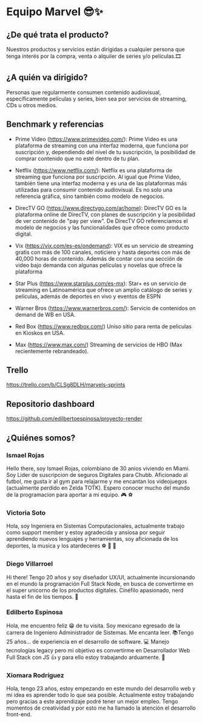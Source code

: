 # **Equipo Marvel** :sunglasses::sparkles:

## ¿De qué trata el producto?

Nuestros productos y servicios están dirigidas a cualquier persona que tenga interés por la compra, venta o alquiler de series y/o películas.🎞

## ¿A quién va dirigido?

Personas que regularmente consumen contenido audiovisual, específicamente películas y series, bien sea por servicios de streaming, CDs u otros medios.

## Benchmark y referencias

- Prime Video (https://www.primevideo.com/): Prime Video es una plataforma de streaming con una interfaz moderna, que funciona por suscripción y, dependiendo del nivel de tu suscripción, la posibilidad de comprar contenido que no esté dentro de tu plan.

- Netflix (https://www.netflix.com/): Netflix es una plataforma de streaming que funciona por suscripción. Al igual que Prime Video, también tiene una interfaz moderna y es una de las plataformas más utilizadas para consumir contenido audiovisual. Es no solo una referencia gráfica, sino también como modelo de negocios.

- DirecTV GO (https://www.directvgo.com/ar/home): DirecTV GO es la plataforma online de DirecTV, con planes de suscripción y la posibilidad de ver contenido de "pay per view". De DirecTV GO referenciamos el modelo de negocios y las funcionalidades que ofrece como producto digital.

- Vix (https://vix.com/es-es/ondemand): VIX es un servicio de streaming gratis con más de 100 canales, noticiero y hasta deportes con más de 40,000 horas de contenido. Además de contar con una sección de video bajo demanda con algunas películas y novelas que ofrece la plataforma

- Star Plus (https://www.starplus.com/es-mx): Star+ es un servicio de streaming en Latinoamérica que ofrece un amplio catálogo de series y películas, además de deportes en vivo y eventos de ESPN

- Warner Bros (https://www.warnerbros.com/): Servicio de contenidos on demand de WB en USA.

- Red Box (https://www.redbox.com/) Uniso sitio para renta de peliculas en Kioskos en USA.

- Max (https://www.max.com/) Streaming de servicios de HBO (Max recientemente rebrandeado).

## Trello

https://trello.com/b/CLSg8DLH/marvels-sprints

## Repositorio dashboard

https://github.com/edilbertoespinosa/proyecto-render

## ¿Quiénes somos?

### **Ismael Rojas**

Hello there, soy Ismael Rojas, colombiano de 30 anios viviendo en Miami. Soy Lider de suscripcion de seguros Digitales para Chubb. Aficionado al futbol, me gusta ir al gym para relajarme y me encantan los videojuegos (actualmente perdido en Zelda TOTK). Espero conocer mucho del mundo de la programacion para aportar a mi equipo. :video_game: :soccer:

### **Victoria Soto**

Hola, soy Ingeniera en Sistemas Computacionales, actualmente trabajo como support member y estoy agradecida y ansiosa por seguir aprendiendo nuevos lenguajes y herramientas, soy aficionada de los deportes, la musica y los atardeceres :soccer: :musical_note: :city_sunset:

### **Diego Villarroel**

Hi there! Tengo 20 años y soy diseñador UX/UI, actualmente incursionando en el mundo la programación Full Stack Node, en busca de convertirme en el super unicorno de los productos digitales. Cinéfilo apasionado, nerd hasta el fin de los tiempos. :rocket:

### **Edilberto Espinosa**

Hola, me encuentro feliz 😁 de tu visita. Soy mexicano egresado de la carrera de Ingeniero Administrador de Sistemas. Me encanta leer. 📚Tengo 25 años... de experiencia en el desarrollo de software. 💻 Manejo tecnologías legacy pero mi objetivo es convertirme en Desarrollador Web Full Stack con JS 👍 y para ello estoy trabajando arduamente. 💪

### **Xiomara Rodríguez**

Hola, tengo 23 años, estoy empezando en este mundo del desarrollo web y mi idea es aprender todo lo que sea posible. Actualmente estoy trabajando pero gracias a este aprendizaje podré tener un mejor empleo. Tengo momentos de creatividad y por esto me ha llamado la atención el desarrollo front-end.
